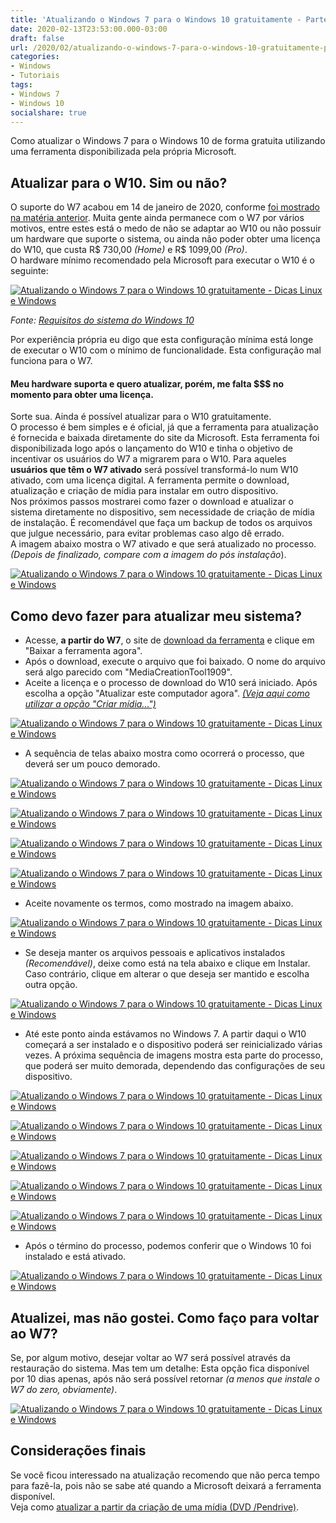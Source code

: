 ```yaml
---
title: 'Atualizando o Windows 7 para o Windows 10 gratuitamente - Parte 1'
date: 2020-02-13T23:53:00.000-03:00
draft: false
url: /2020/02/atualizando-o-windows-7-para-o-windows-10-gratuitamente-pt-1.html
categories:
- Windows
- Tutoriais
tags: 
- Windows 7
- Windows 10
socialshare: true
---
```


Como atualizar o Windows 7 para o Windows 10 de forma gratuita utilizando uma ferramenta disponibilizada pela própria Microsoft.

<!--more-->

## Atualizar para o W10. Sim ou não?

  
O suporte do W7 acabou em 14 de janeiro de 2020, conforme [foi mostrado na matéria anterior](https://info.wsouza.com.br/2020/01/suporte-do-windows-7-acaba-em-14012020.html). Muita gente ainda permanece com o W7 por vários motivos, entre estes está o medo de não se adaptar ao W10 ou não possuir um hardware que suporte o sistema, ou ainda não poder obter uma licença do W10, que custa R$ 730,00 _(Home)_ e R$ 1099,00 _(Pro)_.  
O hardware mínimo recomendado pela Microsoft para executar o W10 é o seguinte:  

[![Atualizando o Windows 7 para o Windows 10 gratuitamente - Dicas Linux e Windows](https://4.bp.blogspot.com/-I-AFSWoIl3E/XkYRbEWHF9I/AAAAAAAAN7A/8YbyMN1ajmUIyMo6eJu7Wrg0JsntGsh1QCNcBGAsYHQ/s1600/26.png "Atualizando o Windows 7 para o Windows 10 gratuitamente - Dicas Linux e Windows")](https://4.bp.blogspot.com/-I-AFSWoIl3E/XkYRbEWHF9I/AAAAAAAAN7A/8YbyMN1ajmUIyMo6eJu7Wrg0JsntGsh1QCNcBGAsYHQ/s1600/26.png)

_Fonte: [Requisitos do sistema do Windows 10](https://www.microsoft.com/pt-br/windows/windows-10-specifications#primaryR2)_  
  
Por experiência própria eu digo que esta configuração mínima está longe de executar o W10 com o mínimo de funcionalidade. Esta configuração mal funciona para o W7.  
  

#### Meu hardware suporta e quero atualizar, porém, me falta $$$ no momento para obter uma licença.

  
Sorte sua. Ainda é possível atualizar para o W10 gratuitamente.  
O processo é bem simples e é oficial, já que a ferramenta para atualização é fornecida e baixada diretamente do site da Microsoft. Esta ferramenta foi disponibilizada logo após o lançamento do W10 e tinha o objetivo de incentivar os usuários do W7 a migrarem para o W10. Para aqueles **usuários que têm o W7 ativado** será possível transformá-lo num W10 ativado, com uma licença digital. A ferramenta permite o download, atualização e criação de mídia para instalar em outro dispositivo.  
Nos próximos passos mostrarei como fazer o download e atualizar o sistema diretamente no dispositivo, sem necessidade de criação de mídia de instalação. É recomendável que faça um backup de todos os arquivos que julgue necessário, para evitar problemas caso algo dê errado.  
A imagem abaixo mostra o W7 ativado e que será atualizado no processo. _(Depois de finalizado, compare com a imagem do pós instalação_).  
  

[![Atualizando o Windows 7 para o Windows 10 gratuitamente - Dicas Linux e Windows](https://4.bp.blogspot.com/-XxFuzTDGf3Y/XkYWqetJXtI/AAAAAAAAN7Y/IZxfcyXkhmYwl3Gp9yolEjaCmh17uFTlwCNcBGAsYHQ/s640/00.png "Atualizando o Windows 7 para o Windows 10 gratuitamente - Dicas Linux e Windows")](https://4.bp.blogspot.com/-XxFuzTDGf3Y/XkYWqetJXtI/AAAAAAAAN7Y/IZxfcyXkhmYwl3Gp9yolEjaCmh17uFTlwCNcBGAsYHQ/s1600/00.png)
 

## Como devo fazer para atualizar meu sistema?

*   Acesse, **a partir do W7**, o site de [download da ferramenta](https://www.microsoft.com/pt-br/software-download/windows10?ranMID=43674&ranEAID=je6NUbpObpQ&ranSiteID=je6NUbpObpQ-dNM0_6BCl7IsYgp_bouV1w&epi=je6NUbpObpQ-dNM0_6BCl7IsYgp_bouV1w&irgwc=1&OCID=AID2000142_aff_7795_1243925&tduid=(ir__ukrhtqmlh9kft2gykk0sohzjx22xlugj0ywpggd100)(7795)(1243925)(je6NUbpObpQ-dNM0_6BCl7IsYgp_bouV1w)()&irclickid=_ukrhtqmlh9kft2gykk0sohzjx22xlugj0ywpggd100) e clique em "Baixar a ferramenta agora".
*   Após o download, execute o arquivo que foi baixado. O nome do arquivo será algo parecido com "MediaCreationTool1909".
*   Aceite a licença e o processo de download do W10 será iniciado. Após escolha a opção "Atualizar este computador agora". _[(Veja aqui como utilizar a opção "Criar mídia...")](https://info.wsouza.com.br/2020/02/atualizando-o-windows-7-para-o-windows-10-gratuitamente-pt-2.html)_

[![Atualizando o Windows 7 para o Windows 10 gratuitamente - Dicas Linux e Windows](https://1.bp.blogspot.com/-8lYTnFXuXSM/XkYCocjjZgI/AAAAAAAAN5A/WMu_RlFka9Yynit3DEyLD2rwL8w7MvQIACNcBGAsYHQ/s640/05.png "Atualizando o Windows 7 para o Windows 10 gratuitamente - Dicas Linux e Windows")](https://1.bp.blogspot.com/-8lYTnFXuXSM/XkYCocjjZgI/AAAAAAAAN5A/WMu_RlFka9Yynit3DEyLD2rwL8w7MvQIACNcBGAsYHQ/s1600/05.png)

*   A sequência de telas abaixo mostra como ocorrerá o processo, que deverá ser um pouco demorado.

[![Atualizando o Windows 7 para o Windows 10 gratuitamente - Dicas Linux e Windows](https://1.bp.blogspot.com/-VQLAANyRuC4/XkYCoA-wGaI/AAAAAAAAN48/QHlVZ4TiiGk2zUMAmpI_WF3FkKlWFlSqACNcBGAsYHQ/s640/06.png "Atualizando o Windows 7 para o Windows 10 gratuitamente - Dicas Linux e Windows")](https://1.bp.blogspot.com/-VQLAANyRuC4/XkYCoA-wGaI/AAAAAAAAN48/QHlVZ4TiiGk2zUMAmpI_WF3FkKlWFlSqACNcBGAsYHQ/s1600/06.png)

[![Atualizando o Windows 7 para o Windows 10 gratuitamente - Dicas Linux e Windows](https://1.bp.blogspot.com/-b4Xz9W2z_ME/XkYCoQoFlLI/AAAAAAAAN5E/Cj9o1UZsCxIvYO7Y6CTe7h2NjNOEyLgdgCNcBGAsYHQ/s640/08.png "Atualizando o Windows 7 para o Windows 10 gratuitamente - Dicas Linux e Windows")](https://1.bp.blogspot.com/-b4Xz9W2z_ME/XkYCoQoFlLI/AAAAAAAAN5E/Cj9o1UZsCxIvYO7Y6CTe7h2NjNOEyLgdgCNcBGAsYHQ/s1600/08.png)

[![Atualizando o Windows 7 para o Windows 10 gratuitamente - Dicas Linux e Windows](https://1.bp.blogspot.com/-t9NfoaYzE2Y/XkYCpIq5lgI/AAAAAAAAN5I/5XVVu76wxLAJOsXfA9Gcbau81s_9bxn0gCNcBGAsYHQ/s640/09.png "Atualizando o Windows 7 para o Windows 10 gratuitamente - Dicas Linux e Windows")](https://1.bp.blogspot.com/-t9NfoaYzE2Y/XkYCpIq5lgI/AAAAAAAAN5I/5XVVu76wxLAJOsXfA9Gcbau81s_9bxn0gCNcBGAsYHQ/s1600/09.png)

[![Atualizando o Windows 7 para o Windows 10 gratuitamente - Dicas Linux e Windows](https://1.bp.blogspot.com/-eyUt5X8AwP0/XkYEQHO9UcI/AAAAAAAAN5g/Y5EaS4UncYk3tmt_3pWQ4ADHyBRS0pyFQCNcBGAsYHQ/s640/11.png "Atualizando o Windows 7 para o Windows 10 gratuitamente - Dicas Linux e Windows")](https://1.bp.blogspot.com/-eyUt5X8AwP0/XkYEQHO9UcI/AAAAAAAAN5g/Y5EaS4UncYk3tmt_3pWQ4ADHyBRS0pyFQCNcBGAsYHQ/s1600/11.png)

*   Aceite novamente os termos, como mostrado na imagem abaixo.

[![Atualizando o Windows 7 para o Windows 10 gratuitamente - Dicas Linux e Windows](https://1.bp.blogspot.com/-MZWUOB5P7k0/XkYFkM82bKI/AAAAAAAAN5o/TN3qO51ZrRYlv548QVtLYnWyxvRzTqiEQCNcBGAsYHQ/s640/13.png "Atualizando o Windows 7 para o Windows 10 gratuitamente - Dicas Linux e Windows")](https://1.bp.blogspot.com/-MZWUOB5P7k0/XkYFkM82bKI/AAAAAAAAN5o/TN3qO51ZrRYlv548QVtLYnWyxvRzTqiEQCNcBGAsYHQ/s1600/13.png)

*   Se deseja manter os arquivos pessoais e aplicativos instalados _(Recomendável)_, deixe como está na tela abaixo e clique em Instalar. Caso contrário, clique em alterar o que deseja ser mantido e escolha outra opção.

[![Atualizando o Windows 7 para o Windows 10 gratuitamente - Dicas Linux e Windows](https://1.bp.blogspot.com/-UwQYU0gmwsI/XkYGMrJ_PGI/AAAAAAAAN5w/rjjdsOiqX3oNOJiccNDYwIbvobDirQpgQCNcBGAsYHQ/s640/15.png "Atualizando o Windows 7 para o Windows 10 gratuitamente - Dicas Linux e Windows")](https://1.bp.blogspot.com/-UwQYU0gmwsI/XkYGMrJ_PGI/AAAAAAAAN5w/rjjdsOiqX3oNOJiccNDYwIbvobDirQpgQCNcBGAsYHQ/s1600/15.png)

*   Até este ponto ainda estávamos no Windows 7. A partir daqui o W10 começará a ser instalado e o dispositivo poderá ser reinicializado várias vezes. A próxima sequência de imagens mostra esta parte do processo, que poderá ser muito demorada, dependendo das configurações de seu dispositivo.

[![Atualizando o Windows 7 para o Windows 10 gratuitamente - Dicas Linux e Windows](https://1.bp.blogspot.com/-7apla_8g2Ww/XkYHQ6MNanI/AAAAAAAAN6E/09ECHQhgcMYmfTJJUP4kiD3RGcOwNmxZgCNcBGAsYHQ/s640/17.png "Atualizando o Windows 7 para o Windows 10 gratuitamente - Dicas Linux e Windows")](https://1.bp.blogspot.com/-7apla_8g2Ww/XkYHQ6MNanI/AAAAAAAAN6E/09ECHQhgcMYmfTJJUP4kiD3RGcOwNmxZgCNcBGAsYHQ/s1600/17.png)

[![Atualizando o Windows 7 para o Windows 10 gratuitamente - Dicas Linux e Windows](https://1.bp.blogspot.com/-axiY7SYQ06o/XkYHQ2HFqnI/AAAAAAAAN58/rNDXXCGHO2wUromrQD_KvTVYs9vnPEuSwCNcBGAsYHQ/s640/19.png "Atualizando o Windows 7 para o Windows 10 gratuitamente - Dicas Linux e Windows")](https://1.bp.blogspot.com/-axiY7SYQ06o/XkYHQ2HFqnI/AAAAAAAAN58/rNDXXCGHO2wUromrQD_KvTVYs9vnPEuSwCNcBGAsYHQ/s1600/19.png)

[![Atualizando o Windows 7 para o Windows 10 gratuitamente - Dicas Linux e Windows](https://1.bp.blogspot.com/-Oywl7mBPHpU/XkYHRqUiuJI/AAAAAAAAN6I/aGu47ZuiYoUt8c8VE98OVikbJF4AFH3ugCNcBGAsYHQ/s640/20.png "Atualizando o Windows 7 para o Windows 10 gratuitamente - Dicas Linux e Windows")](https://1.bp.blogspot.com/-Oywl7mBPHpU/XkYHRqUiuJI/AAAAAAAAN6I/aGu47ZuiYoUt8c8VE98OVikbJF4AFH3ugCNcBGAsYHQ/s1600/20.png)

[![Atualizando o Windows 7 para o Windows 10 gratuitamente - Dicas Linux e Windows](https://1.bp.blogspot.com/-kdYN6baC3eE/XkYHSXECY6I/AAAAAAAAN6M/4rP4AXOTXl4NsBlaWXBcS7lnrfiTh8ZrwCNcBGAsYHQ/s640/21.png "Atualizando o Windows 7 para o Windows 10 gratuitamente - Dicas Linux e Windows")](https://1.bp.blogspot.com/-kdYN6baC3eE/XkYHSXECY6I/AAAAAAAAN6M/4rP4AXOTXl4NsBlaWXBcS7lnrfiTh8ZrwCNcBGAsYHQ/s1600/21.png)

[![Atualizando o Windows 7 para o Windows 10 gratuitamente - Dicas Linux e Windows](https://1.bp.blogspot.com/-VQu4HMnDq5g/XkYHSlKY1nI/AAAAAAAAN6Q/WBqtZF_kN_8wLSHhT53cfVTbJkr8BnBagCNcBGAsYHQ/s640/22.png "Atualizando o Windows 7 para o Windows 10 gratuitamente - Dicas Linux e Windows")](https://1.bp.blogspot.com/-VQu4HMnDq5g/XkYHSlKY1nI/AAAAAAAAN6Q/WBqtZF_kN_8wLSHhT53cfVTbJkr8BnBagCNcBGAsYHQ/s1600/22.png)

*   Após o término do processo, podemos conferir que o Windows 10 foi instalado e está ativado.

[![Atualizando o Windows 7 para o Windows 10 gratuitamente - Dicas Linux e Windows](https://1.bp.blogspot.com/-3qeau47BY1s/XkYI4rsS4VI/AAAAAAAAN6o/SYkwQhPqkgkF5vOakZT2IXrWfQMuVwZwwCNcBGAsYHQ/s640/23.png "Atualizando o Windows 7 para o Windows 10 gratuitamente - Dicas Linux e Windows")](https://1.bp.blogspot.com/-3qeau47BY1s/XkYI4rsS4VI/AAAAAAAAN6o/SYkwQhPqkgkF5vOakZT2IXrWfQMuVwZwwCNcBGAsYHQ/s1600/23.png)

  
## Atualizei, mas não gostei. Como faço para voltar ao W7?

  
Se, por algum motivo, desejar voltar ao W7 será possível através da restauração do sistema. Mas tem um detalhe: Esta opção fica disponível por 10 dias apenas, após não será possível retornar _(a menos que instale o W7 do zero, obviamente)_.  
  

[![Atualizando o Windows 7 para o Windows 10 gratuitamente - Dicas Linux e Windows](https://2.bp.blogspot.com/-NhDY5BFoZdg/XkYVKpPTIHI/AAAAAAAAN7M/49nPE93nYY8qU0Xl1MdKhgl7hzFib4mggCNcBGAsYHQ/s640/24.png "Atualizando o Windows 7 para o Windows 10 gratuitamente - Dicas Linux e Windows")](https://2.bp.blogspot.com/-NhDY5BFoZdg/XkYVKpPTIHI/AAAAAAAAN7M/49nPE93nYY8qU0Xl1MdKhgl7hzFib4mggCNcBGAsYHQ/s1600/24.png)

  

## Considerações finais

  
Se você ficou interessado na atualização recomendo que não perca tempo para fazê-la, pois não se sabe até quando a Microsoft deixará a ferramenta disponível.  
Veja como [atualizar a partir da criação de uma mídia (DVD /Pendrive)](https://info.wsouza.com.br/2020/02/atualizando-o-windows-7-para-o-windows-10-gratuitamente-pt-2.html).
